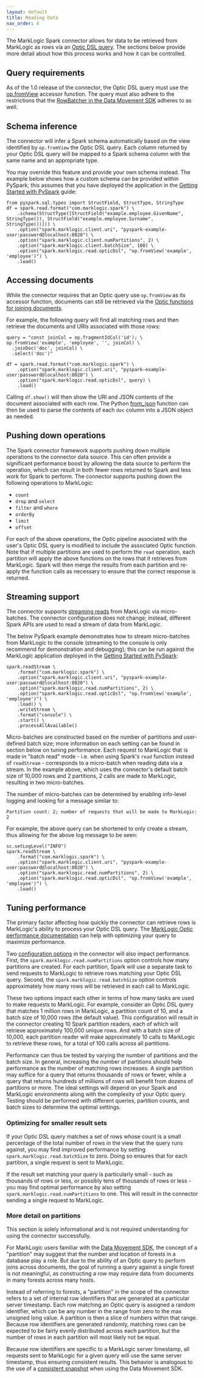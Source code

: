 ```yaml
---
layout: default
title: Reading Data
nav_order: 4
---
```


The MarkLogic Spark connector allows for data to be retrieved from MarkLogic as rows via an 
[Optic DSL query](https://docs.marklogic.com/guide/app-dev/OpticAPI#id_46710). The 
sections below provide more detail about how this process works and how it can be controlled. 

## Query requirements

As of the 1.0 release of the connector, the Optic DSL query must use the 
[op.fromView](https://docs.marklogic.com/op.fromView) accessor function. The query must also adhere to the 
restrictions that the 
[RowBatcher in the Data Movement SDK](https://github.com/marklogic/java-client-api/wiki/Row-Batcher#building-a-plan-for-exporting-the-view)
adheres to as well. 

## Schema inference

The connector will infer a Spark schema automatically based on the view identified by `op.fromView`
the Optic DSL query. Each column returned by your Optic DSL query will be mapped to a Spark schema column with the 
same name and an appropriate type. 

You may override this feature and provide your own schema instead. The example below shows how a custom schema can 
be provided within PySpark; this assumes that you have deployed the application in the 
[Getting Started with PySpark](getting-started-pyspark.md) guide:

```
from pyspark.sql.types import StructField, StructType, StringType
df = spark.read.format("com.marklogic.spark") \
    .schema(StructType([StructField("example.employee.GivenName", StringType()), StructField("example.employee.Surname", StringType())])) \
    .option("spark.marklogic.client.uri", "pyspark-example-user:password@localhost:8020") \
    .option("spark.marklogic.client.numPartitions", 2) \
    .option("spark.marklogic.client.batchSize", 100) \
    .option("spark.marklogic.read.opticDsl", "op.fromView('example', 'employee')") \
    .load()
```

## Accessing documents 

While the connector requires that an Optic query use `op.fromView` as its accessor function, documents can still be
retrieved via the [Optic functions for joining documents](https://docs.marklogic.com/guide/app-dev/OpticAPI#id_78437). 

For example, the following query will find all matching rows and then retrieve the documents and URIs associated with 
those rows:

```
query = "const joinCol = op.fragmentIdCol('id'); \
op.fromView('example', 'employee', '', joinCol) \
  .joinDoc('doc', joinCol) \
  .select('doc')"

df = spark.read.format("com.marklogic.spark") \
    .option("spark.marklogic.client.uri", "pyspark-example-user:password@localhost:8020") \
    .option("spark.marklogic.read.opticDsl", query) \
    .load()
```

Calling `df.show()` will then show the URI and JSON contents of the document associated with each row. The Python 
[from_json](https://spark.apache.org/docs/latest/api/python/reference/pyspark.sql/api/pyspark.sql.functions.from_json.html)
function can then be used to parse the contents of each `doc` column into a JSON object as needed. 

## Pushing down operations

The Spark connector framework supports pushing down multiple operations to the connector data source. This can 
often provide a significant performance boost by allowing the data source to perform the operation, which can result in 
both fewer rows returned to Spark and less work for Spark to perform. The connector supports pushing 
down the following operations to MarkLogic:

- `count`
- `drop` and `select`
- `filter` and `where`
- `orderBy`
- `limit`
- `offset`

For each of the above operations, the Optic pipeline associated with the user's Optic DSL query is modified to include
the associated Optic function. Note that if multiple partitions are used to perform the `read` operation, each 
partition will apply the above functions on the rows that it retrieves from MarkLogic. Spark will then merge the results
from each partition and re-apply the function calls as necessary to ensure that the correct response is returned.

## Streaming support

The connector supports
[streaming reads](https://spark.apache.org/docs/latest/structured-streaming-programming-guide.html) from MarkLogic
via micro-batches. The connector configuration does not change; instead, different Spark APIs are used to read a 
stream of data from MarkLogic.

The below PySpark example demonstrates how to stream micro-batches from MarkLogic to the console (streaming to the 
console is only recommend for demonstration and debugging); this can be run against the MarkLogic application 
deployed in the [Getting Started with PySpark](getting-started-pyspark.md):

```
spark.readStream \
    .format("com.marklogic.spark") \
    .option("spark.marklogic.client.uri", "pyspark-example-user:password@localhost:8020") \
    .option("spark.marklogic.read.numPartitions", 2) \
    .option("spark.marklogic.read.opticDsl", "op.fromView('example', 'employee')") \
    .load() \
    .writeStream \
    .format("console") \
    .start() \
    .processAllAvailable()
```

Micro-batches are constructed based on the number of partitions and user-defined batch size; more information on each
setting can be found in section below on tuning performance. Each request to MarkLogic that is made in "batch read"
mode - i.e. when using Spark's `read` function instead of `readStream` - corresponds to a micro-batch when reading
data via a stream. In the example above, which uses the connector's default batch size of 10,000 rows and 2 
partitions, 2 calls are made to MarkLogic, resulting in two micro-batches. 

The number of micro-batches can be determined by enabling info-level logging and looking for a message similar to:

    Partition count: 2; number of requests that will be made to MarkLogic: 2

For example, the above query can be shortened to only create a stream, thus allowing for the above log message to be 
seen: 

```
sc.setLogLevel("INFO")
spark.readStream \
    .format("com.marklogic.spark") \
    .option("spark.marklogic.client.uri", "pyspark-example-user:password@localhost:8020") \
    .option("spark.marklogic.read.numPartitions", 2) \
    .option("spark.marklogic.read.opticDsl", "op.fromView('example', 'employee')") \
    .load()
```


## Tuning performance

The primary factor affecting how quickly the connector can retrieve rows is MarkLogic's ability to 
process your Optic DSL query. The 
[MarkLogic Optic performance documentation](https://docs.marklogic.com/guide/app-dev/OpticAPI#id_91398) can help with 
optimizing your query to maximize performance. 

Two [configuration options](configuration.md) in the connector will also impact performance. First, the 
`spark.marklogic.read.numPartitions` option controls how many partitions are created. For each partition, Spark 
will use a separate task to send requests to MarkLogic to retrieve rows matching your Optic DSL query. Second, the 
`spark.marklogic.read.batchSize` option controls approximately how many rows will be retrieved in each call to 
MarkLogic. 

These two options impact each other in terms of how many tasks are used to make requests to MarkLogic. For example, 
consider an Optic DSL query that matches 1 million rows in MarkLogic, a partition count of 10, and a batch size of 
10,000 rows (the default value). This configuration will result in the connector creating 10 Spark partition readers,
each of which will retrieve approximately 100,000 unique rows. And with a batch size of 10,000, each partition 
reader will make approximately 10 calls to MarkLogic to retrieve these rows, for a total of 100 calls across all 
partitions. 

Performance can thus be tested by varying the number of partitions and the batch size. In general, increasing the 
number of partitions should help performance as the number of matching rows increases. A single partition may suffice 
for a query that returns thousands of rows or fewer, while a query that returns hundreds of millions of rows will 
benefit from dozens of partitions or more. The ideal settings will depend on your Spark and MarkLogic environments 
along with the complexity of your Optic query. Testing should be performed with different queries, partition counts, 
and batch sizes to determine the optimal settings.

### Optimizing for smaller result sets

If your Optic DSL query matches a set of rows whose count is a small percentage of the total number of rows in 
the view that the query runs against, you may find improved performance by setting `spark.marklogic.read.batchSize` 
to zero. Doing so ensures that for each partition, a single request is sent to MarkLogic. 

If the result set matching your query is particularly small - such as thousands of rows or less, or possibly tens of 
thousands of rows or less - you may find optimal performance by also setting `spark.marklogic.read.numPartitions` to 
one. This will result in the connector sending a single request to MarkLogic. 

### More detail on partitions

This section is solely informational and is not required understanding for using the connector 
successfully. 

For MarkLogic users familiar with the [Data Movement SDK](https://docs.marklogic.com/guide/java/data-movement), the 
concept of a "partition" may suggest that the number and location of forests in a database play a role. But due to 
the ability of an Optic query to perform joins across documents, the goal of running a query against a single forest 
is not meaningful, as constructing a row may require data from documents in many forests across many hosts. 

Instead of referring to forests, a "partition" in the scope of the connector refers to a set of 
internal row identifiers that are generated at a particular server timestamp. Each row matching an Optic query is 
assigned a random identifier, which can be any number in the range from zero to the max unsigned long value. A 
partition is then a slice of numbers within that range. Because row identifiers are generated randomly, matching rows 
can be expected to be fairly evenly distributed across each partition, but the number of rows in each partition will 
most likely not be equal.  

Because row identifiers are specific to a MarkLogic server timestamp, all requests sent to MarkLogic for a given 
query will use the same server timestamp, thus ensuring consistent results. This behavior is analogous to the use of a 
[consistent snapshot](https://docs.marklogic.com/guide/java/data-movement#id_18227) when using the Data Movement SDK.
